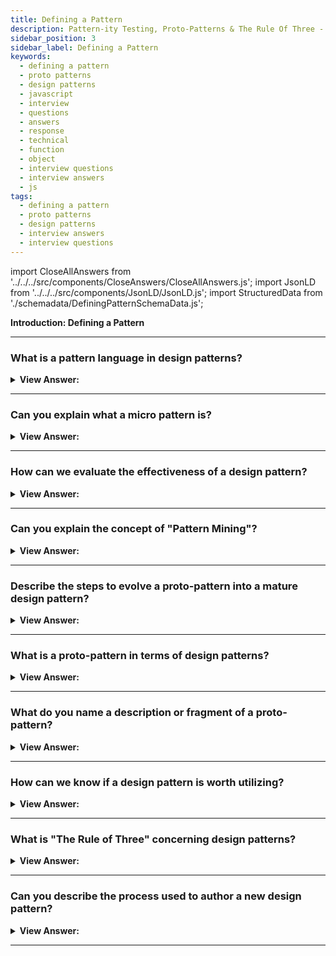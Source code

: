 ```yaml
---
title: Defining a Pattern
description: Pattern-ity Testing, Proto-Patterns & The Rule Of Three - A pattern that has not yet passed "pattern"-ity tests is called a proto-pattern.
sidebar_position: 3
sidebar_label: Defining a Pattern
keywords:
  - defining a pattern
  - proto patterns
  - design patterns
  - javascript
  - interview
  - questions
  - answers
  - response
  - technical
  - function
  - object
  - interview questions
  - interview answers
  - js
tags:
  - defining a pattern
  - proto patterns
  - design patterns
  - interview answers
  - interview questions
---
```


import CloseAllAnswers from '../../../src/components/CloseAnswers/CloseAllAnswers.js';
import JsonLD from '../../../src/components/JsonLD/JsonLD.js';
import StructuredData from './schemadata/DefiningPatternSchemaData.js';

<JsonLD data={StructuredData} />

<head>
  <title>Defining a Pattern in JavaScript | HelloJavaScript.info</title>
</head>

<!-- check word doc notes and updates -->

**Introduction: Defining a Pattern**

<CloseAllAnswers />

---

### What is a pattern language in design patterns?

<details>
  <summary><strong>View Answer:</strong></summary>
  <div>
  <div><strong>Interview Response:</strong> A pattern language is a method of describing good design practices within a field of expertise. It provides a common vocabulary, allowing for the efficient communication of complex design scenarios and solutions, facilitating reusable design practices.
  </div>
  </div>
</details>

---

### Can you explain what a micro pattern is?

<details>
  <summary><strong>View Answer:</strong></summary>
  <div>
  <div><strong>Interview Response:</strong> A micro pattern is a type of design pattern that is much smaller and simpler. It deals with a specific local issue in the code, rather than broader architectural problems. It's often a quick, reusable solution to a common coding task.
  </div>
  </div>
</details>

---

### How can we evaluate the effectiveness of a design pattern?

<details>
  <summary><strong>View Answer:</strong></summary>
  <div>
  <div><strong>Interview Response:</strong> The effectiveness of a design pattern can be evaluated by how well it solves the recurring problem, improves code maintainability, readability, and scalability, and fits within the overall application architecture without adding unnecessary complexity.
  </div>
  </div>
</details>

---

### Can you explain the concept of "Pattern Mining"?

<details>
  <summary><strong>View Answer:</strong></summary>
  <div>
  <div><strong>Interview Response:</strong> Pattern Mining refers to the process of discovering or identifying useful and recurring patterns, structures, or behaviors in existing software code. It helps in recognizing and abstracting solutions that can be reused in future development.
  </div>
  </div>
</details>

---

### Describe the steps to evolve a proto-pattern into a mature design pattern?

<details>
  <summary><strong>View Answer:</strong></summary>
  <div>
  <div><strong>Interview Response:</strong> Evolving a proto-pattern involves rigorous validation through repeated successful use in various contexts, refining the solution, documenting it thoroughly, and peer reviews.
  </div>
  </div>
</details>

---

### What is a proto-pattern in terms of design patterns?

<details>
  <summary>
    <strong>View Answer:</strong>
  </summary>
  <div>
    <div>
      <strong>Interview Response:</strong> A pattern that has not yet passed "pattern"-ity tests is called a proto-pattern. Proto-patterns result from the work of someone that created a specific solution that is worthy of sharing but may not have yet had the opportunity to be qualified due to its newness.
    </div>
    <br/>
    <div>
      <strong>Technical Response:</strong> A proto-pattern in JavaScript design patterns refers to a pattern that is still in the process of being defined and refined. It may not have a well-established implementation or a widely accepted name.<br/><br/>One example of a proto-pattern is the "null object" pattern, which suggests using a null object to handle situations where a null value is expected.
    </div>
  </div>
</details>

---

### What do you name a description or fragment of a proto-pattern?

<details>
  <summary>
    <strong>View Answer:</strong>
  </summary>
  <div>
    <div>
      <strong>Interview Response:</strong> The description or fragment of a proto-pattern is typically referred to as a "pattern-let" or “patlet”.
    </div><br/>
    <div>
      <strong>Technical Response:</strong> A description or fragment of a proto-pattern is sometimes referred to as a "patternlet" or "patlet". A patternlet is a smaller, less well-defined version of a design pattern that is still in the process of being defined and refined.<br/><br/>One example of a patternlet is the "parameter object" patternlet, which involves passing a single object as a parameter instead of multiple individual parameters.
    </div>
  </div>
</details>

---

### How can we know if a design pattern is worth utilizing?

<details>
  <summary>
    <strong>View Answer:</strong>
  </summary>
  <div>
  <div>
      <strong>Interview Response:</strong> The worth of a design pattern is determined by whether it effectively solves a recurring problem, improves code readability, maintainability, and fits within the overall application architecture without unnecessarily complicating the code.
    </div>
    <div>
    <br/>
      <strong>Technical Response:</strong> Estimating a good design pattern.
    </div>
    <div></div>

- **Solves a particular problem:** Patterns are not designed to capture concepts or methods; instead, they are designed to capture solutions. This method is a necessary component of a successful design pattern.

- **There is no clear answer to this problem:** Problem-solving frequently seeks to deduce from well-known concepts. The best design patterns frequently give indirect answers to challenges – this approach is an essential strategy for the most challenging design problems.

- **The concepts must be proven solutions to a problem:** Design patterns require proof that they function as described, and without this, we should not entertain their use.

- **It must describe or express a relationship:** A pattern may represent a module type in some circumstances. While an implementation may appear this way, the formal design description must specify far deeper system structures and processes that explain how it connects to our code.

<br />
  </div>
</details>

---

### What is "The Rule of Three" concerning design patterns?

<details>
  <summary>
    <strong>View Answer:</strong>
  </summary>
  <div>
  <div>
      <strong>Interview Response:</strong> "The Rule of Three" in software engineering suggests that a design pattern should be considered when a similar code structure or solution is being repeated three times or more, indicating a recurring problem.
<br/><br/>
    </div>
    <div>
      <strong>Technical Response:</strong> One of the additional requirements for a pattern to be valid is that they display some recurring phenomenon. We often qualify this approach in three key areas, known as the rule of three.<br/><br/>To show recurrence, one must demonstrate:
    </div>
    <div></div>

1. **Fitness of purpose:** How is the pattern proven to be successful?

1. **Usefulness:** Why is the pattern considered good?

1. **Applicability:** Is the design worthy of being a pattern because it pliable? How we implement, the design pattern must be detailed. When reviewing or defining a design pattern, it is essential to keep the above in mind.

<br />
     </div>
   </details>

---

### Can you describe the process used to author a new design pattern?

<details>
  <summary>
    <strong>View Answer:</strong>
  </summary>
  <div>
    <div>
      <strong>Interview Response:</strong> Creating a new design pattern involves identifying a recurring problem, designing a generic solution, validating its effectiveness across multiple scenarios, documenting the pattern comprehensively, and refining it based on real-world usage feedback.<br/><br/>
    </div>
    <div>
      <strong>Technical Response:</strong> The process used to create a new design pattern includes documentation of your intent, motivation, structural representation, and code examples. Intent covers the problems and solutions and describes what the design does. The motivation explains the problem in detail and how the pattern solves the problem. The structure includes a class and object diagram that depicts each aspect of the pattern and how they are connected. The author provides a code example to represent the design.
    </div>
  </div>
</details>

---

